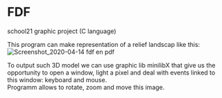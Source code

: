 # FDF
school21 graphic project (C language)  

This program can make representation of a relief landscap like this:
![Screenshot_2020-04-14 fdf en pdf](https://user-images.githubusercontent.com/22435240/79265839-65bce700-7e9f-11ea-944a-d2bbda941a9a.png)

To output such 3D model we can use graphic lib minilibX that give us the opportunity to open a window, light a pixel and deal with events linked to this window: keyboard and mouse.  
Programm allows to rotate, zoom and move this image.
